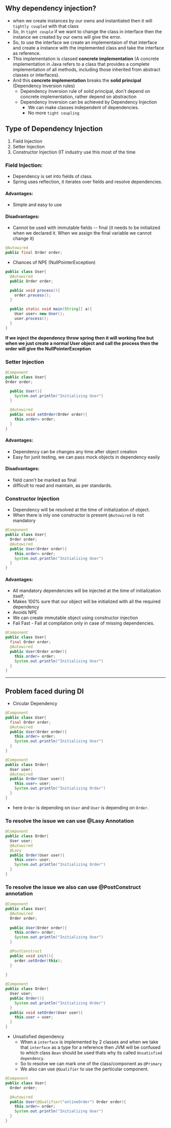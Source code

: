 ## Why dependency injection?
- when we create instances by our owns and instantiated then it will `tightly coupled` with that class
- So, in `tight couple` if we want to change the class in interface then the instance we created by our owns will give the error.
- So, to use the interface we create an implementaion of that interface and create a instance with the implemented class and take the interface as reference.
- This implementation is classed **concrete implementation** (A concrete implementation in Java refers to a class that provides a complete implementation of all methods, including those inherited from abstract classes or interfaces).
- And this **concrete implementation** breaks the **solid principal** (Dependency Inversion rules)
  - Dependency Inversion rule of solid principal, don't depend on concrete implementation, rather depend on abstraction
  - Dependency Inversion can be achieved by Dependency Injection
    - We can make classes independent of dependencies.
    - No more `tight coupling`
   
## Type of Dependency Injection
1. Field Injection
2. Setter Injection
3. Constructor Injection (IT industry use this most of the time

### Field Injection:
- Dependency is set into fields of class.
- Spring uses reflection, it iterates over fields and resolve dependencies.

#### Advantages:
- Simple and easy to use

#### Disadvantages:
- Cannot be used with immutable fields -- final (it needs to be initialized when we declared it. When we assign the final variable we cannot change it)
```java
@Autowired
public final Order order;
```
- Chances of NPE (NullPointerException)
```java
public class User{
  @Autowired
  public Order order;

  public void process(){
    order.process();
  }

  public static void main(String[] a){
    User user= new User();
    user.process();
  }
}
```
**If we inject the dependency throw spring then it will working fine but when we just create a normal User object and call the process then the order will give the NullPointerException**

### Setter Injection
```java
@Component
public class User{
Order order;

  public User(){
    System.out.println("Initializing User")
  }

  @Autowired
  public void setOrder(Order order){
    this.order= order;
  }
}
```

#### Advantages:
- Dependency can be changes any time after object creation
- Easy for junit testing, we can pass mock objects in dependency easily

#### Disadvantages:
- field cann't be marked as final
- difficult to read and maintain, as per standards.

### Constructor Injection
- Dependency will be resolved at the time of initialization of object.
- When there is inly one constructor is present `@Autowired` is not mandatory
```java
@Component
public class User{
  Order order;
  @Autowired
  public User(Order order){
    this.order= order;
    System.out.println("Initializing User")
  }
}
```

#### Advantages:
- All mandatory dependencies will be injected at the time of initialization itself;
- Makes 100% sure that our object will be initialized with all the required dependency
- Avoids NPE
- We can create immutable object using constructor injection
- Fail Fast - Fail at compilation only in case of missing dependencies.
```java
@Component
public class User{
  final Order order;
  @Autowired
  public User(Order order){
    this.order= order;
    System.out.println("Initializing User")
  }
}
```
********************************************************************************************************
## Problem faced during DI
- Circular Dependency
```java
@Component
public class User{
  final Order order;
  @Autowired
  public User(Order order){
    this.order= order;
    System.out.println("Initializing User")
  }
}

@Component
public class Order{
  User user;
  @Autowired
  public Order(User user){
    this.user= user;
    System.out.println("Initializing Order")
  }
}
```
- here `Order` is depending on `User` and `User` is depending on `Order`.

### To resolve the issue we can use @Lasy Annotation
```java
@Component
public class Order{
  User user;
  @Autowired
  @Lazy
  public Order(User user){
    this.user= user;
    System.out.println("Initializing Order")
  }
}
```

### To resolve the issue we also can use @PostConstruct annotation
```java
@Component
public class User{
  @Autowired
  Order order;
  
  public User(Order order){
    this.order= order;
    System.out.println("Initializing User")
  }

  @PostConstruct
  public void init(){
    order.setOrder(this);
  }
  
}

@Component
public class Order{
  User user;
  public Order(){
    System.out.println("Initializing Order")
  }
  public void setOrder(User user){
    this.user = user;
  }
}
```
- Unsatisfied dependency
  - When a `interface` is implemented by 2 classes and when we take that `interface` as a type for a reference then JVM will be confused to which class `Bean` should be used thats why its called `Unsatisfied dependency`.
  - So to resolve we can mark one of the class/component as `@Primary`
  - We also can use `@Qualifier` to use the perticular component.
```java
@Component
public class User{
  Order order;

  @Autowired
  public User(@Qualifier("onlineOrder") Order order){
    this.order= order;
    System.out.println("Initializing User")
  }
}
```







